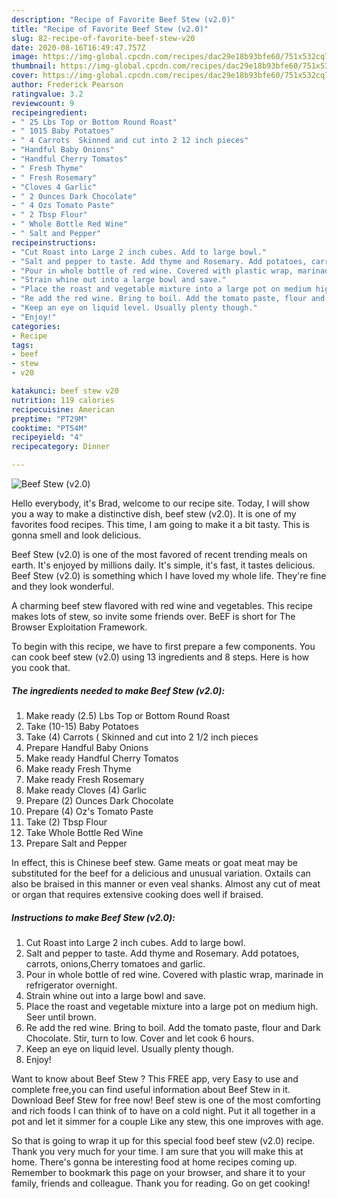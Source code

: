 ```yaml
---
description: "Recipe of Favorite Beef Stew (v2.0)"
title: "Recipe of Favorite Beef Stew (v2.0)"
slug: 82-recipe-of-favorite-beef-stew-v20
date: 2020-08-16T16:49:47.757Z
image: https://img-global.cpcdn.com/recipes/dac29e18b93bfe60/751x532cq70/beef-stew-v20-recipe-main-photo.jpg
thumbnail: https://img-global.cpcdn.com/recipes/dac29e18b93bfe60/751x532cq70/beef-stew-v20-recipe-main-photo.jpg
cover: https://img-global.cpcdn.com/recipes/dac29e18b93bfe60/751x532cq70/beef-stew-v20-recipe-main-photo.jpg
author: Frederick Pearson
ratingvalue: 3.2
reviewcount: 9
recipeingredient:
- " 25 Lbs Top or Bottom Round Roast"
- " 1015 Baby Potatoes"
- " 4 Carrots  Skinned and cut into 2 12 inch pieces"
- "Handful Baby Onions"
- "Handful Cherry Tomatos"
- " Fresh Thyme"
- " Fresh Rosemary"
- "Cloves 4 Garlic"
- " 2 Ounces Dark Chocolate"
- " 4 Ozs Tomato Paste"
- " 2 Tbsp Flour"
- " Whole Bottle Red Wine"
- " Salt and Pepper"
recipeinstructions:
- "Cut Roast into Large 2 inch cubes. Add to large bowl."
- "Salt and pepper to taste. Add thyme and Rosemary. Add potatoes, carrots, onions,Cherry tomatoes and garlic."
- "Pour in whole bottle of red wine. Covered with plastic wrap, marinade in refrigerator overnight."
- "Strain whine out into a large bowl and save."
- "Place the roast and vegetable mixture into a large pot on medium high. Seer until brown."
- "Re add the red wine. Bring to boil. Add the tomato paste, flour and Dark Chocolate. Stir, turn to low. Cover and let cook 6 hours."
- "Keep an eye on liquid level. Usually plenty though."
- "Enjoy!"
categories:
- Recipe
tags:
- beef
- stew
- v20

katakunci: beef stew v20 
nutrition: 119 calories
recipecuisine: American
preptime: "PT29M"
cooktime: "PT54M"
recipeyield: "4"
recipecategory: Dinner

---
```



![Beef Stew (v2.0)](https://img-global.cpcdn.com/recipes/dac29e18b93bfe60/751x532cq70/beef-stew-v20-recipe-main-photo.jpg)

Hello everybody, it's Brad, welcome to our recipe site. Today, I will show you a way to make a distinctive dish, beef stew (v2.0). It is one of my favorites food recipes. This time, I am going to make it a bit tasty. This is gonna smell and look delicious.

Beef Stew (v2.0) is one of the most favored of recent trending meals on earth. It's enjoyed by millions daily. It's simple, it's fast, it tastes delicious. Beef Stew (v2.0) is something which I have loved my whole life. They're fine and they look wonderful.

A charming beef stew flavored with red wine and vegetables. This recipe makes lots of stew, so invite some friends over. BeEF is short for The Browser Exploitation Framework.


To begin with this recipe, we have to first prepare a few components. You can cook beef stew (v2.0) using 13 ingredients and 8 steps. Here is how you cook that.

<!--inarticleads1-->

##### The ingredients needed to make Beef Stew (v2.0):

1. Make ready  (2.5) Lbs Top or Bottom Round Roast
1. Take  (10-15) Baby Potatoes
1. Take  (4) Carrots ( Skinned and cut into 2 1/2 inch pieces
1. Prepare Handful Baby Onions
1. Make ready Handful Cherry Tomatos
1. Make ready  Fresh Thyme
1. Make ready  Fresh Rosemary
1. Make ready Cloves (4) Garlic
1. Prepare  (2) Ounces Dark Chocolate
1. Prepare  (4) Oz&#39;s Tomato Paste
1. Take  (2) Tbsp Flour
1. Take  Whole Bottle Red Wine
1. Prepare  Salt and Pepper


In effect, this is Chinese beef stew. Game meats or goat meat may be substituted for the beef for a delicious and unusual variation. Oxtails can also be braised in this manner or even veal shanks. Almost any cut of meat or organ that requires extensive cooking does well if braised. 

<!--inarticleads2-->

##### Instructions to make Beef Stew (v2.0):

1. Cut Roast into Large 2 inch cubes. Add to large bowl.
1. Salt and pepper to taste. Add thyme and Rosemary. Add potatoes, carrots, onions,Cherry tomatoes and garlic.
1. Pour in whole bottle of red wine. Covered with plastic wrap, marinade in refrigerator overnight.
1. Strain whine out into a large bowl and save.
1. Place the roast and vegetable mixture into a large pot on medium high. Seer until brown.
1. Re add the red wine. Bring to boil. Add the tomato paste, flour and Dark Chocolate. Stir, turn to low. Cover and let cook 6 hours.
1. Keep an eye on liquid level. Usually plenty though.
1. Enjoy!


Want to know about Beef Stew ? This FREE app, very Easy to use and complete free,you can find useful information about Beef Stew in it. Download Beef Stew for free now! Beef stew is one of the most comforting and rich foods I can think of to have on a cold night. Put it all together in a pot and let it simmer for a couple Like any stew, this one improves with age. 

So that is going to wrap it up for this special food beef stew (v2.0) recipe. Thank you very much for your time. I am sure that you will make this at home. There's gonna be interesting food at home recipes coming up. Remember to bookmark this page on your browser, and share it to your family, friends and colleague. Thank you for reading. Go on get cooking!

